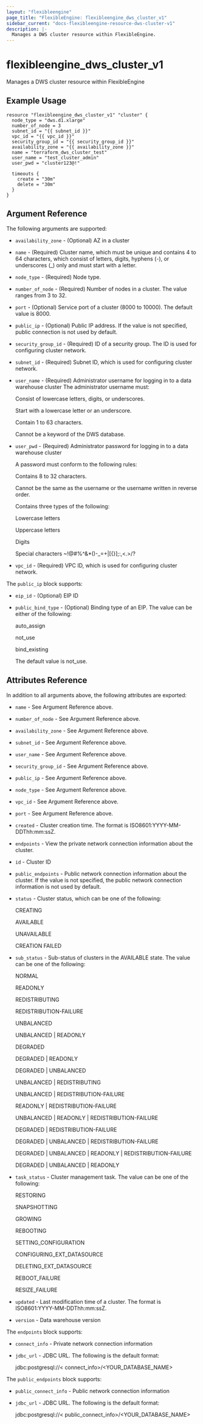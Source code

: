 ```yaml
---
layout: "flexibleengine"
page_title: "FlexibleEngine: flexibleengine_dws_cluster_v1"
sidebar_current: "docs-flexibleengine-resource-dws-cluster-v1"
description: |-
  Manages a DWS cluster resource within FlexibleEngine.
---
```


# flexibleengine\_dws\_cluster\_v1

Manages a DWS cluster resource within FlexibleEngine

## Example Usage

```hcl
resource "flexibleengine_dws_cluster_v1" "cluster" {
  node_type = "dws.d1.xlarge"
  number_of_node = 3
  subnet_id = "{{ subnet_id }}"
  vpc_id = "{{ vpc_id }}"
  security_group_id = "{{ security_group_id }}"
  availability_zone = "{{ availability_zone }}"
  name = "terraform_dws_cluster_test"
  user_name = "test_cluster_admin"
  user_pwd = "cluster123@!"

  timeouts {
    create = "30m"
    delete = "30m"
  }
}
```

## Argument Reference

The following arguments are supported:

* `availability_zone` - (Optional) AZ in a cluster

* `name` - (Required) Cluster name, which must be unique and contains 4 to 64
    characters, which consist of letters, digits, hyphens (-), or underscores
    (_) only and must start with a letter.

* `node_type` - (Required) Node type.

* `number_of_node` - (Required) Number of nodes in a cluster. The value ranges
    from 3 to 32.

* `port` - (Optional) Service port of a cluster (8000 to 10000). The default
    value is 8000.

* `public_ip` - (Optional) Public IP address. If the value is not specified,
    public connection is not used by default.

* `security_group_id` - (Required) ID of a security group. The ID is used for
    configuring cluster network.

* `subnet_id` - (Required) Subnet ID, which is used for configuring cluster
    network.

* `user_name` - (Required) Administrator username for logging in to a data
    warehouse cluster The administrator username must:

    Consist of lowercase letters, digits, or underscores.

    Start with a lowercase letter or an underscore.

    Contain 1 to 63 characters.

    Cannot be a keyword of the DWS database.

* `user_pwd` - (Required) Administrator password for logging in to a data
    warehouse cluster

    A password must conform to the following rules:

    Contains 8 to 32 characters.

    Cannot be the same as the username or the username written in reverse
    order.

    Contains three types of the following:

    Lowercase letters

    Uppercase letters

    Digits

    Special characters ~!@#%^&*()-_=+|[{}];:,<.>/?

* `vpc_id` - (Required) VPC ID, which is used for configuring cluster network.

The `public_ip` block supports:

* `eip_id` - (Optional) EIP ID

* `public_bind_type` - (Optional) Binding type of an EIP. The value can be
    either of the following:

    auto_assign

    not_use

    bind_existing

    The default value is not_use.

## Attributes Reference

In addition to all arguments above, the following attributes are exported:

* `name` - See Argument Reference above.
* `number_of_node` - See Argument Reference above.
* `availability_zone` - See Argument Reference above.
* `subnet_id` - See Argument Reference above.
* `user_name` - See Argument Reference above.
* `security_group_id` - See Argument Reference above.
* `public_ip` - See Argument Reference above.
* `node_type` - See Argument Reference above.
* `vpc_id` - See Argument Reference above.
* `port` - See Argument Reference above.

* `created` - Cluster creation time. The format is
    ISO8601:YYYY-MM-DDThh:mm:ssZ.

* `endpoints` - View the private network connection information about the
    cluster.

* `id` - Cluster ID

* `public_endpoints` - Public network connection information about the cluster.
    If the value is not specified, the public network connection information is
    not used by default.

* `status` - Cluster status, which can be one of the following:

    CREATING

    AVAILABLE

    UNAVAILABLE

    CREATION FAILED

* `sub_status` - Sub-status of clusters in the AVAILABLE state. The value can
    be one of the following:

    NORMAL

    READONLY

    REDISTRIBUTING

    REDISTRIBUTION-FAILURE

    UNBALANCED

    UNBALANCED | READONLY

    DEGRADED

    DEGRADED | READONLY

    DEGRADED | UNBALANCED

    UNBALANCED | REDISTRIBUTING

    UNBALANCED | REDISTRIBUTION-FAILURE

    READONLY | REDISTRIBUTION-FAILURE

    UNBALANCED | READONLY | REDISTRIBUTION-FAILURE

    DEGRADED | REDISTRIBUTION-FAILURE

    DEGRADED | UNBALANCED | REDISTRIBUTION-FAILURE

    DEGRADED | UNBALANCED | READONLY | REDISTRIBUTION-FAILURE

    DEGRADED | UNBALANCED | READONLY

* `task_status` - Cluster management task. The value can be one of the
    following:

    RESTORING

    SNAPSHOTTING

    GROWING

    REBOOTING

    SETTING_CONFIGURATION

    CONFIGURING_EXT_DATASOURCE

    DELETING_EXT_DATASOURCE

    REBOOT_FAILURE

    RESIZE_FAILURE

* `updated` - Last modification time of a cluster. The format is
    ISO8601:YYYY-MM-DDThh:mm:ssZ.

* `version` - Data warehouse version

The `endpoints` block supports:

* `connect_info` - Private network connection information

* `jdbc_url` - JDBC URL. The following is the default format:

    jdbc:postgresql://< connect_info>/<YOUR_DATABASE_NAME>

The `public_endpoints` block supports:

* `public_connect_info` - Public network connection information

* `jdbc_url` - JDBC URL. The following is the default format:

    jdbc:postgresql://< public_connect_info>/<YOUR_DATABASE_NAME>
